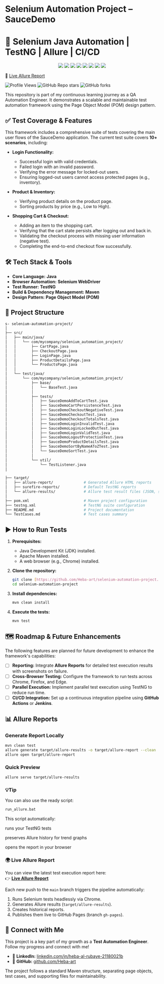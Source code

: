 # Selenium Automation Project – SauceDemo

# 🧪 Selenium Java Automation | TestNG | Allure | CI/CD

<p align="center">
  <img src="https://img.shields.io/badge/Language-Java-007396?style=flat&logo=openjdk&logoColor=white"/>
  <img src="https://img.shields.io/badge/Framework-TestNG-orange?style=flat&logo=testng&logoColor=white"/>
  <img src="https://img.shields.io/badge/Build-Maven-C71A36?style=flat&logo=apachemaven&logoColor=white"/>
  <img src="https://img.shields.io/badge/Pattern-Page%20Object%20Model-blue?style=flat"/>
  <img src="https://img.shields.io/badge/Site-SauceDemo-ff6c00?style=flat&logo=saucelabs&logoColor=white"/>
  <img src="https://img.shields.io/badge/Status-Passing-brightgreen?style=flat"/>
  <img src="https://img.shields.io/badge/Report-Allure-ff69b4?style=flat&logo=allure&logoColor=white"/>
  <a href="https://heba-art.github.io/selenium-java-automation/">
    <img src="https://img.shields.io/badge/Allure%20Report-Live-success?style=flat&logo=githubactions&logoColor=white"/>
  </a>
</p>

🧪 [Live Allure Report](https://heba-art.github.io/selenium-java-automation/)

![Profile Views](https://komarev.com/ghpvc/?username=heba-art&color=blue)
![GitHub Repo stars](https://img.shields.io/github/stars/heba-art/selenium-java-automation?style=social)
![GitHub forks](https://img.shields.io/github/forks/heba-art/selenium-java-automation?style=social)


This repository is part of my continuous learning journey as a QA Automation Engineer. It demonstrates a scalable and maintainable test automation framework using the Page Object Model (POM) design pattern.

## ✅ Test Coverage & Features

This framework includes a comprehensive suite of tests covering the main user flows of the SauceDemo application. The current test suite covers **10+ scenarios**, including:

-   **Login Functionality:**
    -   Successful login with valid credentials.
    -   Failed login with an invalid password.
    -   Verifying the error message for locked-out users.
    -   Ensuring logged-out users cannot access protected pages (e.g., inventory).

-   **Product & Inventory:**
    -   Verifying product details on the product page.
    -   Sorting products by price (e.g., Low to High).

-   **Shopping Cart & Checkout:**
    -   Adding an item to the shopping cart.
    -   Verifying that the cart state persists after logging out and back in.
    -   Validating the checkout process with missing user information (negative test).
    -   Completing the end-to-end checkout flow successfully.

## 🛠️ Tech Stack & Tools

-   **Core Language:** **Java**
-   **Browser Automation:** **Selenium WebDriver**
-   **Test Runner:** **TestNG**
-   **Build & Dependency Management:** **Maven**
-   **Design Pattern:** **Page Object Model (POM)**

## 📂 Project Structure
```bash
s- selenium-automation-project/
│
├── src/
│   ├── main/java/
│   │   └── com/mycompany/selenium_automation_project/
│   │       ├── CartPage.java
│   │       ├── CheckoutPage.java
│   │       ├── LoginPage.java
│   │       ├── ProductDetailsPage.java
│   │       └── ProductsPage.java
│   │
│   └── test/java/
│       └── com/mycompany/selenium_automation_project/
│           ├── base/
│           │   └── BaseTest.java
│           │
│           ├── tests/
│           │   ├── SauceDemoAddToCartTest.java
│           │   ├── SauceDemoCartPersistenceTest.java
│           │   ├── SauceDemoCheckoutNegativeTest.java
│           │   ├── SauceDemoCheckoutTest.java
│           │   ├── SauceDemoCheckoutTotalsTest.java
│           │   ├── SauceDemoLoginInvalidTest.java
│           │   ├── SauceDemoLoginLockedOutTest.java
│           │   ├── SauceDemoLoginValidTest.java
│           │   ├── SauceDemoLogoutProtectionTest.java
│           │   ├── SauceDemoProductDetailsTest.java
│           │   ├── SauceDemoSortByNameAToZTest.java
│           │   └── SauceDemoSortTest.java
│           │
│           └── util/
│               └── TestListener.java
│

├── target/
│   ├── allure-report/              # Generated Allure HTML reports
│   ├── surefire-reports/           # Default TestNG reports
│   └── allure-results/             # Allure test result files (JSON, screenshots, etc.)
│
├── pom.xml                         # Maven project configuration
├── testng.xml                      # TestNG suite configuration
├── README.md                       # Project documentation
└── TestCases.md                    # Test cases summary
```

## ▶️ How to Run Tests

1.  **Prerequisites:**
    -   Java Development Kit (JDK) installed.
    -   Apache Maven installed.
    -   A web browser (e.g., Chrome) installed.

2.  **Clone the repository:**
    ```bash
    git clone [https://github.com/Heba-art/selenium-automation-project.git](https://github.com/Heba-art/selenium-automation-project.git)
    cd selenium-automation-project
    ```

3.  **Install dependencies:**
    ```bash
    mvn clean install
    ```

4.  **Execute the tests:**
    ```bash
    mvn test
    ```

## 🗺️ Roadmap & Future Enhancements

The following features are planned for future development to enhance the framework's capabilities:

-   [ ] **Reporting:** Integrate **Allure Reports** for detailed test execution results with screenshots on failure.
-   [ ] **Cross-Browser Testing:** Configure the framework to run tests across Chrome, Firefox, and Edge.
-   [ ] **Parallel Execution:** Implement parallel test execution using TestNG to reduce run time.
-   [ ] **CI/CD Integration:** Set up a continuous integration pipeline using **GitHub Actions** or **Jenkins**.

## 📊 Allure Reports

### Generate Report Locally
```bash
mvn clean test
allure generate target/allure-results -o target/allure-report --clean
allure open target/allure-report
```
### Quick Preview
```bash
allure serve target/allure-results
```
### 💡Tip
You can also use the ready script:

```bash
run_allure.bat
```
This script automatically:

runs your TestNG tests

preserves Allure history for trend graphs

opens the report in your browser

### 🌍 Live Allure Report
You can view the latest test execution report here:  
👉 **[Live Allure Report](https://heba-art.github.io/selenium-java-automation/)**  

Each new push to the `main` branch triggers the pipeline automatically:
1. Runs Selenium tests headlessly via Chrome.
2. Generates Allure results (`target/allure-results`).
3. Creates historical reports.
4. Publishes them live to GitHub Pages (branch `gh-pages`).

## 🔗 Connect with Me

This project is a key part of my growth as a **Test Automation Engineer**. Follow my progress and connect with me!

-   💼 **LinkedIn:** [linkedin.com/in/heba-al-rubaye-21180021b](https://www.linkedin.com/in/heba-al-rubaye-21180021b)
-   📂 **GitHub:** [github.com/Heba-art](https://github.com/Heba-art)

The project follows a standard Maven structure, separating page objects, test cases, and supporting files for maintainability.